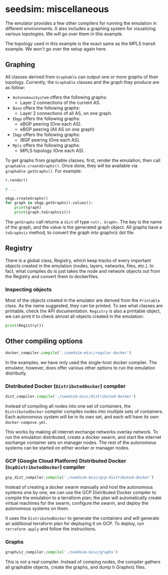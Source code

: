 # seedsim: miscellaneous

The emulator provides a few other compilers for running the emulation in different environments. It also includes a graphing system for visualizing various topologies. We will go over them in this example. 

The topology used in this example is the exact same as the MPLS transit example. We won't go over the setup again here.

## Graphing

All classes derived from `Graphable` can output one or more graphs of their topology. Currently, the `Graphable` classes and the graph they produce are as follow:

- `AutonomousSystem` offers the following graphs:
    - Layer 2 connections of the current AS.
- `Base` offers the following graphs:
    - Layer 2 connections of all AS, on one graph.
- `Ebgp` offers the following graphs:
    - eBGP peering (One each AS).
    - eBGP peering (All AS on one graph)
- `Ibgp` offers the following graphs:
    - iBGP peering (One each AS).
- `Mpls` offers the following graphs:
    - MPLS topology (One each AS).

To get graphs from graphable classes, first, render the emulation, then call `graphable.createGraphs()`. Once done, they will be available via `graphable.getGraphs()`. For example:

```python
r.render()

# ...

ebgp.createGraphs()
for graph in ebgp.getGraphs().values():
    print(graph)
    print(graph.toGraphviz())
```

The `getGraphs` call returns a `dict` of type `<str, Graph>`. The key is the name of the graph, and the value is the generated graph object. All graphs have a `toGraphviz` method, to convert the graph into graphviz dot file.

## Registry

There is a global class, Registry, which keep tracks of every important objects created in the emulation (nodes, layers, networks, files, etc.). In fact, what compiles do is just takes the node and network objects out from the Registry and convert them to dockerfiles.

### Inspecting objects

Most of the objects created in the emulator are derived from the `Printable` class. As the name suggested, they can be printed. To see what classes are printable, check the API documentation. `Registry` is also a printable object, we can print it to check almost all objects created in the emulation:

```python
print(Registry())
```

## Other compiling options

```python
docker_compiler.compile('./seedsim-misc/regular-docker')
```

In the examples, we have only used the single-host docker compiler. The emulator, however, does offer various other options to run the emulation distributly.

### Distributed Docker (`DistributedDocker`) compiler

```python
dist_compiler.compile('./seedsim-misc/distributed-docker')
```

Instead of compiling all nodes into one set of containers, the `DistributedDocker` compiler compiles nodes into multiple sets of containers. Each autonomous system will be in its own set, and each will have its own `docker-compose.yml`. 

This works by making all internet exchange networks overlay network. To run the emulation distributed, create a docker swarm, and start the internet exchange container sets on manager nodes. The rest of the autonomous systems can be started on either worker or manager nodes.

### GCP (Google Cloud Platform) Distributed Docker (`GcpDistributedDocker`) compiler

```python
gcp_dist_compiler.compile('./seedsim-misc/gcp-distributed-docker')
```

Instead of creating a docker swarm manually and host the autonomous systems one by one, we can use the GCP Distributed Docker compiler to compile the emulation to a terraform plan; the plan will automatically create virtual machines for the swarm, configure the swarm, and deploy the autonomous systems on them.

It uses the `DistributedDocker` to generate the containers and will generate an additional terraform plan for deploying it on GCP. To deploy, run `terraform apply` and follow the instructions.

### Graphs

```python
graphviz_compiler.compile('./seedsim-misc/graphs')
```

This is not a real compiler. Instead of comping nodes, the compiler gathers all graphable objects, create the graphs, and dump h Graphviz files.